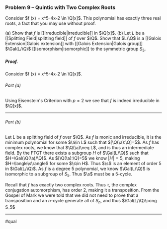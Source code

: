 ### Problem 9 – Quintic with Two Complex Roots
Consider $f (x) = x^5-4x-2 \in \Q[x]$. This polynomial has exactly three real roots, a fact that you may use without proof.

(a) Show that $f$ is [[Irreducible|irreducible]] in $\Q[x]$.
(b) Let $L$ be a [[Splitting Field|splitting field]] of $f$ over $\Q$. Show that $L/\Q$ is a [[Galois Extension|Galois extension]] with [[Galois Extension|Galois group]] $\Gal(L/\Q)$ [[Isomorphism|isomorphic]] to the symmetric group $S_5$.

##### *Proof.*
Consider $f (x) = x^5-4x-2 \in \Q[x]$.

###### Part (a)
Using Eisenstein's Criterion with $p=2$ we see that $f$ is indeed irreducible in $\Q[x]$. 
***
###### Part (b)
Let $L$ be a splitting field of $f$ over $\Q$. As $f$ is monic and irreducible, it is the minimum polynomial for some $\a\in L$ such that $[\Q(\a):\Q]=5$. As $f$ has complex roots, we know that $\Q(\a)\neq L$, and is thus an intermediate field. By the FTGT there exists a subgroup $H$ of $\Gal(L/\Q)$ such that $H=\Gal(\Q(\a)/\Q)$. As $[\Q(\a):\Q]=5$ we know $|H|=5$, making $H=\langle\s\rangle$ for some $\s\in H$. Thus $\s$ is an element of order $5$ in $\Gal(L/\Q)$. As $f$ is a degree $5$ polynomial, we know $\Gal(L/\Q)$ is isomorphic to a subgroup of $S_5$. Thus $\s$ must be a $5$-cycle. 

Recall that $f$ has exactly two complex roots. Thus $\tau$, the complex conjugation automorphism, has order $2$, making it a transposition. From the Gospel of Mark we were told that we did not need to prove that a transposition and an $n$-cycle generate all of $S_n$, and thus $\Gal(L/\Q)\cong S_5$
***
#qual